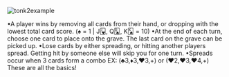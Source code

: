 ![tonk2example](https://github.com/Camperspro/Tonk/assets/61707333/edc4268c-50ba-46e6-aacf-0ef57e67e9b7)

•A player wins by removing all cards from their hand, or dropping with the lowest total card score. 
(♠ = 1 | J🂻, Q🂭, K🂮 = 10)
•At the end of each turn, choose one card to place onto the grave. The last card on the grave can be picked up.
•Lose cards by either spreading, or hitting another players spread. Getting hit by someone else will skip you for one turn.
•Spreads occur when 3 cards form a combo EX: (♣3,♦3,♥3,+) or (♥2,♥3,♥4,+) 
These are all the basics!
